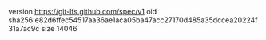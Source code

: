 version https://git-lfs.github.com/spec/v1
oid sha256:e82d6ffec54517aa36ae1aca05ba47acc27170d485a35dccea20224f31a7ac9c
size 14046
